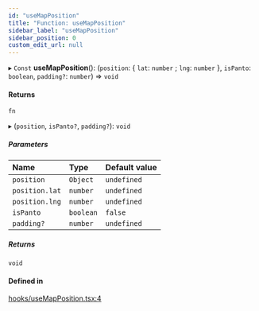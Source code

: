 ```yaml
---
id: "useMapPosition"
title: "Function: useMapPosition"
sidebar_label: "useMapPosition"
sidebar_position: 0
custom_edit_url: null
---
```


▸ `Const` **useMapPosition**(): (`position`: { `lat`: `number` ; `lng`: `number` }, `isPanto`: `boolean`, `padding?`: `number`) => `void`

#### Returns

`fn`

▸ (`position`, `isPanto?`, `padding?`): `void`

##### Parameters

| Name           | Type      | Default value |
| :------------- | :-------- | :------------ |
| `position`     | `Object`  | `undefined`   |
| `position.lat` | `number`  | `undefined`   |
| `position.lng` | `number`  | `undefined`   |
| `isPanto`      | `boolean` | `false`       |
| `padding?`     | `number`  | `undefined`   |

##### Returns

`void`

#### Defined in

[hooks/useMapPosition.tsx:4](https://github.com/JaeSeoKim/react-kakao-maps/blob/025a39b/src/hooks/useMapPosition.tsx#L4)
